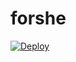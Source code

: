 # forshe
[![Deploy](https://www.herokucdn.com/deploy/button.png)](https://dashboard.heroku.com/new?template=https://github.com/Yahuh/forshe)
